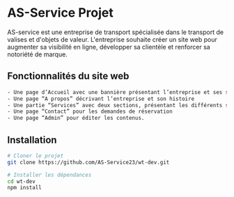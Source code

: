 # AS-Service Projet

AS-service est une entreprise de transport spécialisée dans le transport de valises et d'objets de valeur. L'entreprise souhaite créer un site web pour augmenter sa visibilité en ligne, développer sa clientèle et renforcer sa notoriété de marque.

## Fonctionnalités du site web

```bash
- Une page d’Accueil avec une bannière présentant l’entreprise et ses services
- Une page “A propos” décrivant l’entreprise et son histoire
- Une partie “Services” avec deux sections, présentant les différents services proposés par l’entreprise pour la particuliés et pour les professionnels, avec les tarifs correspondants.
- Une page “Contact” pour les demandes de réservation
- Une page “Admin” pour éditer les contenus.
```

## Installation

```bash
# Cloner le projet
git clone https://github.com/AS-Service23/wt-dev.git

# Installer les dépendances
cd wt-dev
npm install
